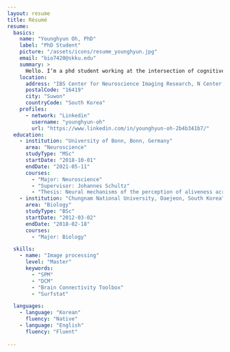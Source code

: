 ```yaml
---
layout: resume
title: Résumé
resume:
  basics:
    name: "Younghyun Oh, PhD"
    label: "PhD Student"
    picture: "/assets/icons/resume_younghyun.jpg"
    email: "bio7420@skku.edu"
    summary: >
      Hello. I’m a phd student working at the intersection of cognitive neuroscience and systems neuroscience. I’m interested in understanding the intelligence. To that end, I aim to understand the human brain organization using multimodal method and apply the organizational structure of the human brain to build an artificial neural network. My other interests include, consciousness, life, complex systems, and free energy principle.
    location:
      address: "IBS Center for Neuroscience Imaging Research, N Center, Sungkyunkwan University, Seobu-ro 2066, Jangan-gu"
      postalCode: "16419"
      city: "Suwon"
      countryCode: "South Korea"
    profiles:
      - network: "Linkedin"
        username: "younghyun-oh"
        url: "https://www.linkedin.com/in/younghyun-oh-2b4b341b7/"
  education:
    - institution: "University of Bonn, Bonn, Germany"
      area: "Neuroscience"
      studyType: "MSc"
      startDate: "2018-10-01"
      endDate: "2021-05-11"    
      courses:
        - "Major: Neuroscience"
        - "Supervisor: Johannes Schultz"
        - "Thesis: Neural mechanisms of the perception of aliveness across stimulus classes and visual characteristics"
    - institution: "Chungnam National University, Daejeon, South Korea"
      area: "Biology"
      studyType: "BSc"
      startDate: "2012-03-02"
      endDate: "2018-02-18"
      courses:
        - "Major: Biology"

  skills:
    - name: "Image processing"
      level: "Master"
      keywords:
        - "SPM"
        - "DCM"
        - "Brain Connectivity Toolbox"
        - "Surfstat"

  languages:
    - language: "Korean"
      fluency: "Native"
    - language: "English"
      fluency: "Fluent"
      
---
```

